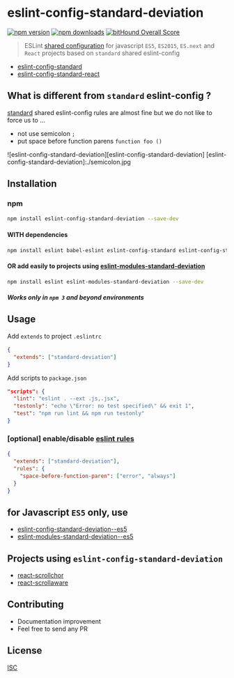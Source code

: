 # eslint-config-standard-deviation

[![npm version](https://badge.fury.io/js/eslint-config-standard-deviation.svg)](https://badge.fury.io/js/eslint-config-standard-deviation)
[![npm downloads](https://img.shields.io/npm/dm/eslint-config-standard-deviation.svg?style=flat-square)](https://www.npmjs.com/package/eslint-config-standard-deviation)
[![bitHound Overall Score](https://www.bithound.io/github/bySabi/eslint-config-standard-deviation/badges/score.svg)](https://www.bithound.io/github/bySabi/eslint-config-standard-deviation)

> ESLint [shared configuration](http://eslint.org/docs/developer-guide/shareable-configs) for javascript `ES5`, `ES2015`, `ES.next` and `React` projects based on `standard` shared eslint-config


* [eslint-config-standard][standard]
* [eslint-config-standard-react](https://github.com/feross/eslint-config-standard-react)


## What is different from `standard` eslint-config ?
[standard][standard] shared eslint-config rules are almost fine but we do not like to force us to ...
* not use semicolon `;`
* put space before function parens `function foo ()`

![eslint-config-standard-deviation][eslint-config-standard-deviation]
[eslint-config-standard-deviation]:./semicolon.jpg

[standard]: https://github.com/feross/eslint-config-standard

## Installation

### npm
```bash
npm install eslint-config-standard-deviation --save-dev
```

#### WITH dependencies
```bash
npm install eslint babel-eslint eslint-config-standard eslint-config-standard-react eslint-plugin-react eslint-plugin-promise eslint-plugin-standard --save-dev
```

#### OR add easily to projects using [eslint-modules-standard-deviation](https://github.com/bySabi/eslint-modules-standard-deviation)
```bash
npm install eslint eslint-modules-standard-deviation --save-dev
```
##### Works only in `npm 3` and beyond environments

## Usage
Add `extends` to project `.eslintrc`
```json
{
  "extends": ["standard-deviation"]
}
```
Add scripts to `package.json`
```json
"scripts": {
  "lint": "eslint . --ext .js,.jsx",
  "testonly": "echo \"Error: no test specified\" && exit 1",
  "test": "npm run lint && npm run testonly"
}
```

### [optional] enable/disable [eslint rules](http://eslint.org/docs/rules/)
```json
{
  "extends": ["standard-deviation"],
  "rules": {
    "space-before-function-paren": ["error", "always"]
  }
}
```

## for Javascript `ES5` only, use
* [eslint-config-standard-deviation--es5](https://github.com/bySabi/eslint-config-standard-deviation--es5)
* [eslint-modules-standard-deviation--es5](https://github.com/bySabi/eslint-modules-standard-deviation--es5)

## Projects using `eslint-config-standard-deviation`
* [react-scrollchor](https://github.com/bySabi/react-scrollchor)
* [react-scrollaware](https://github.com/bySabi/react-scrollaware)

## Contributing

* Documentation improvement
* Feel free to send any PR

## License

[ISC][isc-license]

[isc-license]:./LICENSE

